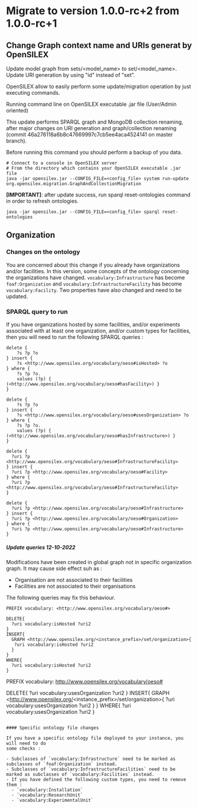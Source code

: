 # Migrate to version 1.0.0-rc+2 from 1.0.0-rc+1

## Change Graph context name and URIs generat by OpenSILEX

Update model graph from sets/<model_name> to set/<model_name>. Update URI generation by using "id" instead of "set".

OpenSILEX allow to easily perform some update/migration operation by just executing commands.

Running command line on OpenSILEX executable .jar file (User/Admin oriented)

This update performs SPARQL graph and MongoDB collection renaming, after major changes on URI generation and graph/collection renaming (commit 46a276118a6b8c47669997c7cb5ee4aca4524141 on master branch).

Before running this command you should perform a backup of you data.

```
# Connect to a console in OpenSILEX server
# From the directory which contains your OpenSILEX executable .jar file
java -jar opensilex.jar --CONFIG_FILE=<config_file> system run-update org.opensilex.migration.GraphAndCollectionMigration

```

**[IMPORTANT]**: after update success, run sparql reset-ontologies command in order to refresh ontologies.

```
java -jar opensilex.jar --CONFIG_FILE=<config_file> sparql reset-ontologies
```

## Organization

### Changes on the ontology

You are concerned about this change if you already have organizations and/or facilities.
In this version, some concepts of the ontology concerning the organizations have changed.
`vocabulary:Infrastructure` has become `foaf:Organization` and `vocabulary:InfrastructureFacility`
has become `vocabulary:Facility`. Two properties have also changed and need to be updated.

### SPARQL query to run

If you have organizations hosted by some facilities, and/or experiments associated with
at least one organization, and/or custom types for facilities, then you will need to run the following
SPARQL queries :

```sparql
delete {
    ?s ?p ?o
} insert {
    ?s <http://www.opensilex.org/vocabulary/oeso#isHosted> ?o
} where {
    ?s ?p ?o.
    values (?p) { (<http://www.opensilex.org/vocabulary/oeso#hasFacility>) }
}

delete {
    ?s ?p ?o
} insert {
    ?s <http://www.opensilex.org/vocabulary/oeso#usesOrganization> ?o
} where {
    ?s ?p ?o.
    values (?p) { (<http://www.opensilex.org/vocabulary/oeso#hasInfrastructure>) }
}

delete {
  ?uri ?p <http://www.opensilex.org/vocabulary/oeso#InfrastructureFacility>
} insert {
  ?uri ?p <http://www.opensilex.org/vocabulary/oeso#Facility>
} where {
  ?uri ?p <http://www.opensilex.org/vocabulary/oeso#InfrastructureFacility>
}

delete {
  ?uri ?p <http://www.opensilex.org/vocabulary/oeso#Infrastructure>
} insert {
  ?uri ?p <http://www.opensilex.org/vocabulary/oeso#Organization>
} where {
  ?uri ?p <http://www.opensilex.org/vocabulary/oeso#Infrastructure>
}
```

##### Update queries 12-10-2022

Modifications have been created in global graph not in specific organization graph.
It may cause side effect suh as :

- Organisation are not associated to their facilities
- Facilities are not associated to their organisations

The following queries may fix this behaviour.

```
PREFIX vocabulary: <http://www.opensilex.org/vocabulary/oeso#>
 
DELETE{
  ?uri vocabulary:isHosted ?uri2
}
INSERT{
  GRAPH <http://www.opensilex.org/<instance_prefix>/set/organization>{
   ?uri vocabulary:isHosted ?uri2
  }
}
WHERE{
  ?uri vocabulary:isHosted ?uri2
}

```

PREFIX vocabulary: <http://www.opensilex.org/vocabulary/oeso#>

DELETE{
  ?uri vocabulary:usesOrganization ?uri2
}
INSERT{
  GRAPH <http://www.opensilex.org/<instance_prefix>/set/organization>{
   ?uri vocabulary:usesOrganization ?uri2
  }
}
WHERE{
  ?uri vocabulary:usesOrganization ?uri2
}

```

#### Specific ontology file changes

If you have a specific ontology file deployed to your instance, you will need to do
some checks :

- Subclasses of `vocabulary:Infrastructure` need to be marked as subclasses of `foaf:Organization` instead.
- Subclasses of `vocabulary:InfrastructureFacilities` need to be marked as subclasses of `vocabulary:Facilities` instead.
- If you have defined the following custom types, you need to remove them :
  - `vocabulary:Installation`
  - `vocabulary:ResearchUnit`
  - `vocabulary:ExperimentalUnit`

